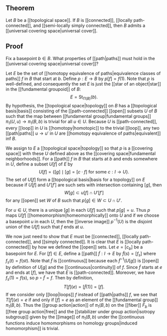 ## Theorem
Let $B$ be a [[topological space]]. If $B$ is [[connected]], [[locally path-connected]], and [[semi-locally simply connected]], then $B$ admits a [[universal covering space|universal cover]].
## Proof
Fix a basepoint $b\in B$. What properties of [[path|paths]] must hold in the [[universal covering space|universal cover]]?

Let $E$ be the set of [[homotopy equivalence of paths|equivalence classes of paths]] $f$ in $B$ that start at $b$. Define $p:E\to B$ by $p[f] = f(1)$. Note that $p$ is well-defined, and consequently the set $E$ is just the [[star of an object|star]] in the [[fundamental groupoid]] of $B$: $$E =\text{St}_{\Pi(B)}(b).$$ By hypothesis, the [[topological space|topology]] on $B$ has a [[topological basis|basis]] consisting of the [[path-connected]] [[open]] subsets $U$ of $B$ such that the map between [[fundamental group|fundamental groups]] $\pi_1(U,u)\to \pi_1(B,b)$ is trivial for all $u\in U$. Because $U$ is [[path-connected]], every [[loop]] in $U$ is [[homotopy|homotopic]] to the trivial [[loop]], any two [[path|paths]] $u\to u'$ in $U$ are [[homotopy equivalence of paths|equivalent]] inf $B$. 

We assign to $E$ a [[topological space|topology]] so that $p$ is a [[covering space]] with these $U$ defined above as the [[covering space|fundamental neighborhoods]]. For a [[path]] $f$ in $B$ that starts at $b$ and ends somewhere in $U$, define a subset $U[f]$ of $E$ by $$U[f] = \{[g]\mid [g]=[c\cdot f] \text{ for some } c:I\to U\}.$$ The set of $U[f]$ form a [[topological basis|basis for a topology]] on $E$ because if $U[f]$ and $U'[f']$ are such sets with intersection containing $[g]$, then $$W[g] \subset u[f]\cap U'[f']$$ for any [[open]] set $W$ of $B$ such that $p[g]\in W \subset U\cap U'$. 

For $u\in U$, there is a unique $[g]$ in each $U[f]$ such that $p[g] = u$. Thus $p$ maps $U[f]$ [[homeomorphism|homeomorphically]] onto $U$ and if we choose a basepoint $u$ in each $U$, then the [[inverse image]] $p^{-1}(U)$ is the disjoint union of the $U[f]$ such that $f$ ends at $u$. 

We now just need to show that $E$ must be [[connected]], [[locally path-connected]], and [[simply connected]]. It is clear that $E$ is [[locally path-connected]] by how we defined the [[open]] sets. Let $e=[c_b]$ be a basepoint for $E$. For $[f]\in E$, define a [[path]] $\tilde f:I\to E$ by $\tilde f(s) = [f_s]$ where $f_s(t) = f(st)$. Note that $\tilde f$ is [[continuous]] because each $\tilde f^{-1}(U[g])$ is [[open]] by definition of $U[g]$ and the [[continuous|continuity]] of $f$. Since $\tilde f$ starts at $e$ and ends at $[f]$, we have that $E$ is [[path-connected]]. Moreover, we have $f_s(1)=f(s)$, so $p\circ \tilde f = f$. Then by definition, $$T[f](e) = [\tilde f(1)] = [f].$$ If we consider only [[loop|loops]] $f$ instead of [[path|paths]] $f$, we see that $T[f](e) = e$ if and only if $[f]=e$ as an element of the [[fundamental group]] $\pi_1(B,b)$. Thus the [[group action|action]] of $\pi_1(B,b)$ on the [[fiber]] $F_b$ is [[free group action|free]] and the [[stabilizer under group action|isotropy subgroup]] given by the [[image]] of $\pi_1(B,b)$ under the [[continuous functions induce homomorphisms on homology groups|induced homomorphism]] is trivial.
